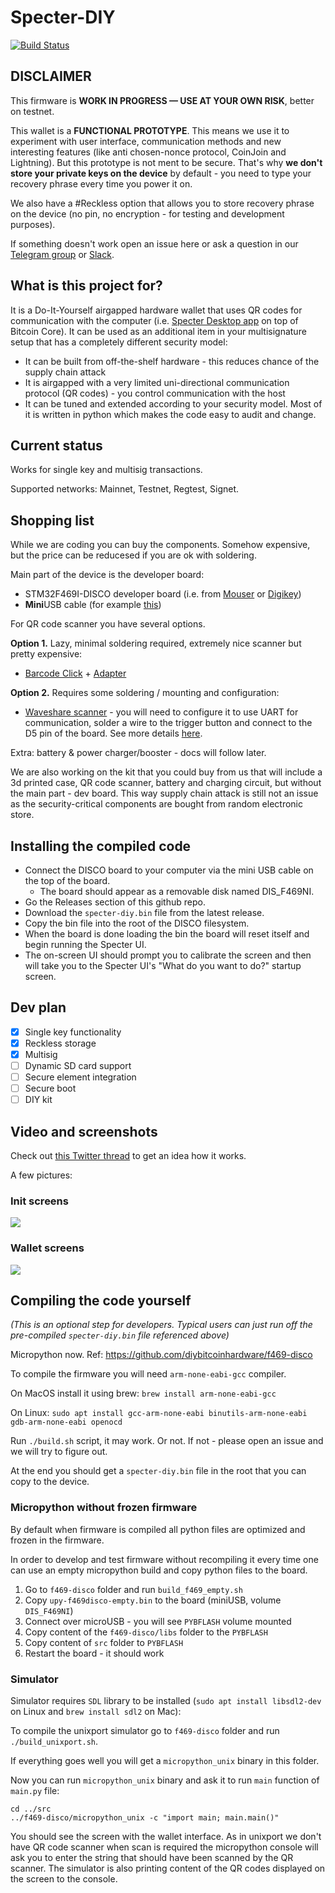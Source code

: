 # Specter-DIY

[![Build Status](https://travis-ci.org/cryptoadvance/specter-diy.svg?branch=master)](https://travis-ci.org/cryptoadvance/specter-diy)

## DISCLAIMER

This firmware is **WORK IN PROGRESS — USE AT YOUR OWN RISK**, better on testnet. 

This wallet is a **FUNCTIONAL PROTOTYPE**. This means we use it to experiment with user interface, communication methods and new interesting features (like anti chosen-nonce protocol, CoinJoin and Lightning). But this prototype is not ment to be secure. That's why **we don't store your private keys on the device** by default - you need to type your recovery phrase every time you power it on.

We also have a #Reckless option that allows you to store recovery phrase on the device (no pin, no encryption - for testing and development purposes).

If something doesn't work open an issue here or ask a question in our [Telegram group](https://t.me/spectersupport) or [Slack](https://join.slack.com/t/spectersupport/shared_invite/enQtNzY4MTQ2MTg0NDY1LWQzMGMzMTk2MWE2YmVmNzE3ODgxODIxNWRlMzJjZTZlMDBlMjA5YzVhZjQ0NzJlNmE0N2Q4MzE0ZGJiNjM4NTY).

## What is this project for?

It is a Do-It-Yourself airgapped hardware wallet that uses QR codes for communication with the computer (i.e. [Specter Desktop app](https://github.com/cryptoadvance/specter-desktop) on top of Bitcoin Core). It can be used as an additional item in your multisignature setup that has a completely different security model:

- It can be built from off-the-shelf hardware - this reduces chance of the supply chain attack
- It is airgapped with a very limited uni-directional communication protocol (QR codes) - you control communication with the host
- It can be tuned and extended according to your security model. Most of it is written in python which makes the code easy to audit and change.

## Current status

Works for single key and multisig transactions.

Supported networks: Mainnet, Testnet, Regtest, Signet.

## Shopping list

While we are coding you can buy the components. Somehow expensive, but the price can be reducesed if you are ok with soldering.

Main part of the device is the developer board:

- STM32F469I-DISCO developer board (i.e. from [Mouser](https://eu.mouser.com/ProductDetail/STMicroelectronics/STM32F469I-DISCO?qs=kWQV1gtkNndotCjy2DKZ4w==) or [Digikey](https://www.digikey.com/product-detail/en/stmicroelectronics/STM32F469I-DISCO/497-15990-ND/5428811))
- **Mini**USB cable (for example [this](https://eu.mouser.com/ProductDetail/Omron-Automation-and-Safety/USB-MINIUSB?qs=sGAEpiMZZMt93J8DTi5DC6y9EQiX1Vkv))

For QR code scanner you have several options.

**Option 1.** Lazy, minimal soldering required, extremely nice scanner but pretty expensive:

- [Barcode Click](https://www.mikroe.com/barcode-click) + [Adapter](https://www.mikroe.com/arduino-uno-click-shield)

**Option 2.** Requires some soldering / mounting and configuration:

- [Waveshare scanner](https://www.waveshare.com/barcode-scanner-module.htm) - you will need to configure it to use UART for communication, solder a wire to the trigger button and connect to the D5 pin of the board. See more details [here](docs/waveshare.md).

Extra: battery & power charger/booster - docs will follow later.

We are also working on the kit that you could buy from us that will include a 3d printed case, QR code scanner, battery and charging circuit, but without the main part - dev board. This way supply chain attack is still not an issue as the security-critical components are bought from random electronic store.

## Installing the compiled code
* Connect the DISCO board to your computer via the mini USB cable on the top of the board.
    * The board should appear as a removable disk named DIS_F469NI.
* Go the Releases section of this github repo.
* Download the `specter-diy.bin` file from the latest release.
* Copy the bin file into the root of the DISCO filesystem.
* When the board is done loading the bin the board will reset itself and begin running the Specter UI.
* The on-screen UI should prompt you to calibrate the screen and then will take you to the Specter UI's "What do you want to do?" startup screen.

## Dev plan

- [x] Single key functionality
- [x] Reckless storage
- [x] Multisig
- [ ] Dynamic SD card support
- [ ] Secure element integration
- [ ] Secure boot
- [ ] DIY kit

## Video and screenshots

Check out [this Twitter thread](https://twitter.com/StepanSnigirev/status/1168923849699876881) to get an idea how it works.

A few pictures:

### Init screens

![](./docs/pictures/init.jpg)

### Wallet screens

![](./docs/pictures/wallet.jpg)


## Compiling the code yourself

_(This is an optional step for developers. Typical users can just run off the pre-compiled `specter-diy.bin` file referenced above)_

Micropython now. Ref: https://github.com/diybitcoinhardware/f469-disco

To compile the firmware you will need `arm-none-eabi-gcc` compiler.

On MacOS install it using brew: `brew install arm-none-eabi-gcc`

On Linux: `sudo apt install gcc-arm-none-eabi binutils-arm-none-eabi gdb-arm-none-eabi openocd`

Run `./build.sh` script, it may work. Or not. If not - please open an issue and we will try to figure out.

At the end you should get a `specter-diy.bin` file in the root that you can copy to the device.

### Micropython without frozen firmware

By default when firmware is compiled all python files are optimized and frozen in the firmware.

In order to develop and test firmware without recompiling it every time 
one can use an empty micropython build and copy python files to the board.

1. Go to `f469-disco` folder and run `build_f469_empty.sh`
2. Copy `upy-f469disco-empty.bin` to the board (miniUSB, volume `DIS_F469NI`)
3. Connect over microUSB - you will see `PYBFLASH` volume mounted
4. Copy content of the `f469-disco/libs` folder to the `PYBFLASH`
6. Copy content of `src` folder to `PYBFLASH`
7. Restart the board - it should work

### Simulator

Simulator requires `SDL` library to be installed (`sudo apt install libsdl2-dev` on Linux and `brew install sdl2` on Mac):

To compile the unixport simulator go to `f469-disco` folder and run `./build_unixport.sh`.

If everything goes well you will get a `micropython_unix` binary in this folder.

Now you can run `micropython_unix` binary and ask it to run `main` function of `main.py` file:

```
cd ../src
../f469-disco/micropython_unix -c "import main; main.main()"
```

You should see the screen with the wallet interface. As in unixport we don't have QR code scanner when scan is required the micropython console will ask you to enter the string that should have been scanned by the QR scanner. The simulator is also printing content of the QR codes displayed on the screen to the console.
